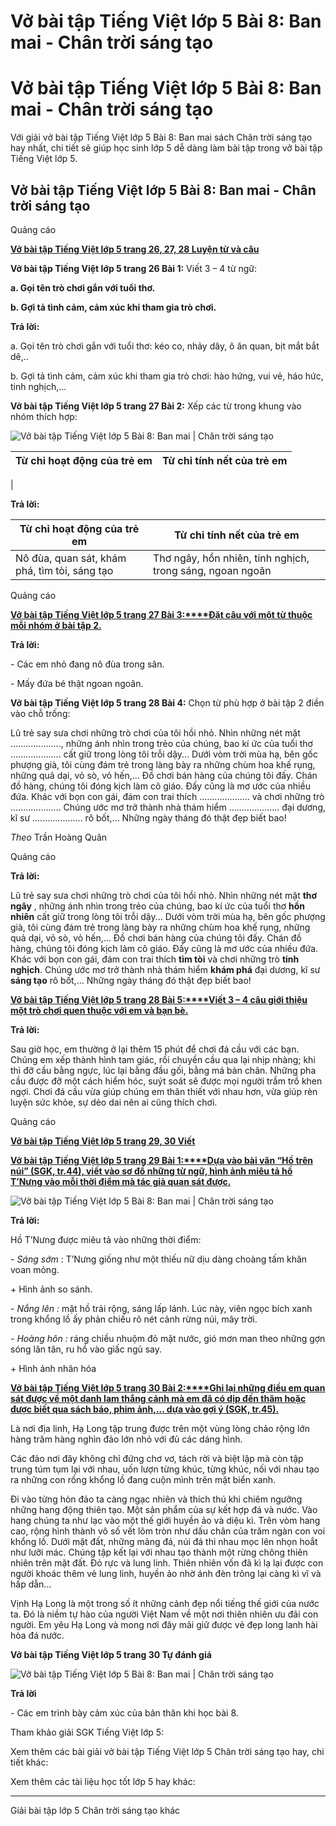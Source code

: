 # Vở bài tập Tiếng Việt lớp 5 Bài 8: Ban mai - Chân trời sáng tạo

# Vở bài tập Tiếng Việt lớp 5 Bài 8: Ban mai - Chân trời sáng tạo

Với giải vở bài tập Tiếng Việt lớp 5 Bài 8: Ban mai sách Chân trời sáng tạo hay nhất, chi tiết sẽ giúp học sinh lớp 5 dễ dàng làm bài tập trong vở bài tập Tiếng Việt lớp 5.

## Vở bài tập Tiếng Việt lớp 5 Bài 8: Ban mai - Chân trời sáng tạo

Quảng cáo

[**Vở bài tập Tiếng Việt lớp 5 trang 26, 27, 28 Luyện từ và câu**](https://vietjack.com/vbt-tieng-viet-5-ct/luyen-tu-va-cau-trang-26-vbt-tieng-viet-5-tap-1.jsp)

**Vở bài tập Tiếng Việt lớp 5 trang 26 Bài 1:** Viết 3 – 4 từ ngữ:

**a. Gọi tên trò chơi gắn với tuổi thơ.**

**b. Gợi tả tình cảm, cảm xúc khi tham gia trò chơi.**

**Trả lời:**

a. Gọi tên trò chơi gắn với tuổi thơ: kéo co, nhảy dây, ô ăn quan, bịt mắt bắt dê,..

b. Gợi tả tình cảm, cảm xúc khi tham gia trò chơi: hào hứng, vui vẻ, háo hức, tinh nghịch,...

**Vở bài tập Tiếng Việt lớp 5 trang 27 Bài 2:** Xếp các từ trong khung vào nhóm thích hợp:

![Vở bài tập Tiếng Việt lớp 5 Bài 8: Ban mai | Chân trời sáng tạo](https://vietjack.com/vbt-tieng-viet-5-ct/images/bai-8-ban-mai.PNG)

**Từ chỉ hoạt động của trẻ em** |  **Từ chỉ tính nết của trẻ em**  
---|---  
|   
  
**Trả lời:**

**Từ chỉ hoạt động của trẻ em** |  **Từ chỉ tính nết của trẻ em**  
---|---  
Nô đùa, quan sát, khám phá, tìm tòi, sáng tạo |  Thơ ngây, hồn nhiên, tinh nghịch, trong sáng, ngoan ngoãn  
  
Quảng cáo

[**Vở bài tập Tiếng Việt lớp 5 trang 27 Bài 3:****Đặt câu với một từ thuộc mỗi nhóm ở bài tập 2.**](https://vietjack.com/vbt-tieng-viet-5-ct/dat-cau-voi-mot-tu-thuoc-moi-nhom-o-bai-tap-2-vm.jsp)

**Trả lời:**

\- Các em nhỏ đang nô đùa trong sân.

\- Mấy đứa bé thật ngoan ngoãn.

**Vở bài tập Tiếng Việt lớp 5 trang 28 Bài 4:** Chọn từ phù hợp ở bài tập 2 điền vào chỗ trống:

Lũ trẻ say sưa chơi những trò chơi của tôi hồi nhỏ. Nhìn những nét mặt ...................., những ánh nhìn trong trẻo của chúng, bao kí ức của tuổi thơ .................... cất giữ trong lòng tôi trỗi dậy... Dưới vòm trời mùa hạ, bên gốc phượng già, tôi cùng đám trẻ trong làng bày ra những chùm hoa khế rụng, những quả dại, vỏ sò, vỏ hến,... Đồ chơi bán hàng của chúng tôi đấy. Chán đồ hàng, chúng tôi đóng kịch làm cô giáo. Đấy cũng là mơ ước của nhiều đứa. Khác với bọn con gái, đám con trai thích .................... và chơi những trò .................... Chúng ước mơ trở thành nhà thám hiểm .................... đại dương, kĩ sư .................... rô bốt,... Những ngày tháng đó thật đẹp biết bao!

_Theo_ Trần Hoàng Quân

Quảng cáo

**Trả lời:**

Lũ trẻ say sưa chơi những trò chơi của tôi hồi nhỏ. Nhìn những nét mặt **thơ ngây** , những ánh nhìn trong trẻo của chúng, bao kí ức của tuổi thơ **hồn nhiên** cất giữ trong lòng tôi trỗi dậy... Dưới vòm trời mùa hạ, bên gốc phượng già, tôi cùng đám trẻ trong làng bày ra những chùm hoa khế rụng, những quả dại, vỏ sò, vỏ hến,... Đồ chơi bán hàng của chúng tôi đấy. Chán đồ hàng, chúng tôi đóng kịch làm cô giáo. Đấy cũng là mơ ước của nhiều đứa. Khác với bọn con gái, đám con trai thích **tìm tòi** và chơi những trò **tinh nghịch**. Chúng ước mơ trở thành nhà thám hiểm **khám phá** đại dương, kĩ sư **sáng tạo** rô bốt,... Những ngày tháng đó thật đẹp biết bao!

[**Vở bài tập Tiếng Việt lớp 5 trang 28 Bài 5:****Viết 3 – 4 câu giới thiệu một trò chơi quen thuộc với em và bạn bè.**](https://vietjack.com/vbt-tieng-viet-5-ct/viet-3-4-cau-gioi-thieu-mot-tro-choi-quen-thuoc-voi-em-vm.jsp)

**Trả lời:**

Sau giờ học, em thường ở lại thêm 15 phút để chơi đá cầu với các bạn. Chúng em xếp thành hình tam giác, rồi chuyền cầu qua lại nhịp nhàng; khi thì đỡ cầu bằng ngực, lúc lại bằng đầu gối, bằng má bàn chân. Những pha cầu được đỡ một cách hiểm hóc, suýt soát sẽ được mọi người trầm trồ khen ngợi. Chơi đá cầu vừa giúp chúng em thân thiết với nhau hơn, vừa giúp rèn luyện sức khỏe, sự dẻo dai nên ai cũng thích chơi.

Quảng cáo

[**Vở bài tập Tiếng Việt lớp 5 trang 29, 30 Viết**](https://vietjack.com/vbt-tieng-viet-5-ct/viet-trang-29-vbt-tieng-viet-5-tap-1.jsp)

[**Vở bài tập Tiếng Việt lớp 5 trang 29 Bài 1:****Dựa vào bài văn “Hồ trên núi” (SGK, tr.44), viết vào sơ đồ những từ ngữ, hình ảnh miêu tả hồ T’Nưng vào mỗi thời điểm mà tác giả quan sát được.**](https://vietjack.com/vbt-tieng-viet-5-ct/dua-vao-bai-van-ho-tren-nui-viet-vao-so-do-nhung-tu-ngu-vm.jsp)

![Vở bài tập Tiếng Việt lớp 5 Bài 8: Ban mai | Chân trời sáng tạo](https://vietjack.com/vbt-tieng-viet-5-ct/images/bai-8-ban-mai-1.PNG)

**Trả lời:**

Hồ T’Nưng được miêu tả vào những thời điểm:

_\- Sáng sớm_ : T’Nưng giống như một thiếu nữ dịu dàng choàng tấm khăn voan mỏng.

\+ Hình ảnh so sánh.

_\- Nắng lên_ _:_ mặt hồ trải rộng, sáng lấp lánh. Lúc này, viên ngọc bích xanh trong khổng lồ ấy phản chiếu rõ nét cảnh rừng núi, mây trời.

_\- Hoàng hôn_ _:_ ráng chiều nhuộm đỏ mặt nước, gió mơn man theo những gợn sóng lăn tăn, ru hồ vào giấc ngủ say.

\+ Hình ảnh nhân hóa

[**Vở bài tập Tiếng Việt lớp 5 trang 30 Bài 2:****Ghi lại những điều em quan sát được về một danh lam thắng cảnh mà em đã có dịp đến thăm hoặc được biết qua sách báo, phim ảnh,... dựa vào gợi ý (SGK, tr.45).**](https://vietjack.com/vbt-tieng-viet-5-ct/ghi-lai-nhung-dieu-em-quan-sat-duoc-ve-mot-danh-lam-thang-canh-vm.jsp)

Là nơi địa linh, Hạ Long tập trung được trên một vùng lòng chảo rộng lớn hàng trăm hàng nghìn đảo lớn nhỏ với đủ các dáng hình.

Các đảo nơi đây không chỉ đứng chơ vơ, tách rời và biệt lập mà còn tập trung túm tụm lại với nhau, uốn lượn từng khúc, từng khúc, nối với nhau tạo ra những con rồng khổng lồ đang cuộn mình trên mặt biển xanh.

Đi vào từng hòn đảo ta càng ngạc nhiên và thích thú khi chiêm ngưỡng những hang động thiên tạo. Một sản phẩm của sự kết hợp đá và nước. Vào hang chúng ta như lạc vào một thế giới huyền ảo và diệu kì. Trên vòm hang cao, rộng hình thành vô số vết lõm tròn như dấu chân của trăm ngàn con voi khổng lồ. Dưới mặt đất, những mảng đá, núi đá thi nhau mọc lên nhọn hoắt như lưỡi mác. Chúng tập kết lại với nhau tạo thành một rừng chông thiên nhiên trên mặt đất. Đỏ rực và lung linh. Thiên nhiên vốn đã kì lạ lại được con người khoác thêm vẻ lung linh, huyền ảo nhờ ánh đèn trông lại càng kì vĩ và hấp dẫn...

Vịnh Hạ Long là một trong số ít những cảnh đẹp nổi tiếng thế giới của nước ta. Đó là niềm tự hào của người Việt Nam về một nơi thiên nhiên ưu đãi con người. Em yêu Hạ Long và mong nơi đây mãi giữ được vẻ đẹp long lanh hài hòa đá nước.

**Vở bài tập Tiếng Việt lớp 5 trang 30 Tự đánh giá**

![Vở bài tập Tiếng Việt lớp 5 Bài 8: Ban mai | Chân trời sáng tạo](https://vietjack.com/vbt-tieng-viet-5-ct/images/bai-8-ban-mai-2.PNG)

**Trả lời**

\- Các em trình bày cảm xúc của bản thân khi học bài 8.

Tham khảo giải SGK Tiếng Việt lớp 5:

Xem thêm các bài giải vở bài tập Tiếng Việt lớp 5 Chân trời sáng tạo hay, chi tiết khác:

Xem thêm các tài liệu học tốt lớp 5 hay khác:

* * *

Giải bài tập lớp 5 Chân trời sáng tạo khác
